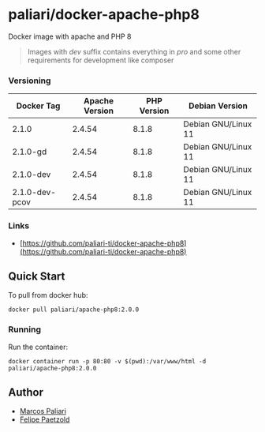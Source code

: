 # paliari/docker-apache-php8

Docker image with apache and PHP 8

> Images with *dev* suffix contains everything in *pro* and some other requirements for development like composer

### Versioning
| Docker Tag      | Apache Version | PHP Version | Debian Version      |
|-----------------|----------------|-------------|---------------------|
| 2.1.0           | 2.4.54         | 8.1.8       | Debian GNU/Linux 11 |
| 2.1.0-gd        | 2.4.54         | 8.1.8       | Debian GNU/Linux 11 |
| 2.1.0-dev       | 2.4.54         | 8.1.8       | Debian GNU/Linux 11 |
| 2.1.0-dev-pcov  | 2.4.54         | 8.1.8       | Debian GNU/Linux 11 |

### Links
- [https://github.com/paliari-ti/docker-apache-php8](https://github.com/paliari-ti/docker-apache-php8)

## Quick Start

To pull from docker hub:

```
docker pull paliari/apache-php8:2.0.0
```

### Running

Run the container:

```
docker container run -p 80:80 -v $(pwd):/var/www/html -d paliari/apache-php8:2.0.0
```

Author
-------

-	[Marcos Paliari](https://paliari.com.br)
-	[Felipe Paetzold](https://github.com/felipebohnertpaetzold)
